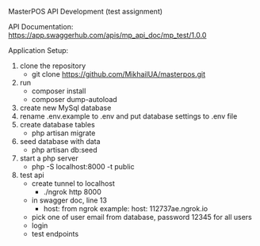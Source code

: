 MasterPOS API Development (test assignment)

API Documentation:
https://app.swaggerhub.com/apis/mp_api_doc/mp_test/1.0.0

Application Setup:
1. clone the repository
   - git clone https://github.com/MikhailUA/masterpos.git
2. run
    - composer install
    - composer dump-autoload
3. create new MySql database
4. rename .env.example to .env and put database settings to .env file
5. create database tables
    - php artisan migrate
6. seed database with data
    - php artisan db:seed   
7. start a php server
    - php -S localhost:8000 -t public
6. test api
    - create tunnel to localhost
       - ./ngrok http 8000
    - in swagger doc, line 13
        - host: from ngrok
        example:
        host: 112737ae.ngrok.io
    - pick one of user email from database, password 12345 for all users
    - login
    - test endpoints
    
